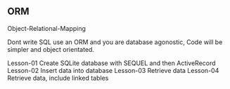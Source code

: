 ORM
---  
Object-Relational-Mapping

Dont write SQL use an ORM and you are database agonostic, Code will be simpler and object orientated. 

Lesson-01 Create SQLite database with SEQUEL and then ActiveRecord 
Lesson-02 Insert data into database
Lesson-03 Retrieve data 
Lesson-04 Retrieve data, include linked tables

